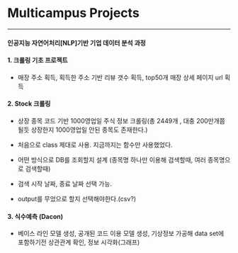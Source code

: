 # Multicampus Projects
---
#### 인공지능 자연어처리[NLP]기반 기업 데이터 분석 과정

#### 1. 크롤링 기초 프로젝트
 - 매장 주소 획득, 획득한 주소 기반 리뷰 갯수 획득, top50개 매장 상세 페이지 url 획득

#### 2. Stock 크롤링
- 상장 종목 코드 기반 1000영업일 주식 정보 크롤링(총 2449개 , 대충 200만개쯤 될듯 상장한지 1000영업일 안된 종목도 존재한다.)

- 처음으로 class 제대로 사용. 지금까지는 함수만 사용했었다.

- 어떤 방식으로 DB를 조회할지 설계 (종목명 하나만 이용해 검색할때, 여러 종목명으로 검색할때)

- 검색 시작 날짜, 종료 날짜 선택 가능.

- output를 무었으로 할지 선택해야한다.(csv?)

#### 3. 식수예측 (Dacon)
- 베이스 라인 모델 생성, 공개된 코드 이용 모델 생성, 기상정보 가공해 data set에 포함하기전 상관관계 확인, 정보 시각화(그래프)
